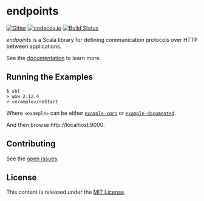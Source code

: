 # endpoints 

[![Gitter](https://badges.gitter.im/.svg)](https://gitter.im/julienrf/endpoints)
[![codecov.io](http://codecov.io/github/julienrf/endpoints/coverage.svg?branch=master)](http://codecov.io/github/julienrf/endpoints?branch=master)
[![Build Status](https://travis-ci.org/julienrf/endpoints.svg?branch=master)](https://travis-ci.org/julienrf/endpoints)


*endpoints* is a Scala library for defining communication protocols over HTTP between
applications.

See the [documentation](http://julienrf.github.io/endpoints) to learn more.

## Running the Examples

~~~
$ sbt
> wow 2.12.4
> <example>/reStart
~~~

Where `<example>` can be either [`example-cqrs`](documentation/examples/cqrs)
or [`example-documented`](documentation/examples/documented).

And then browse http://localhost:9000.

## Contributing

See the [open issues](https://github.com/julienrf/endpoints/issues).

## License

This content is released under the [MIT License](http://opensource.org/licenses/mit-license.php).
